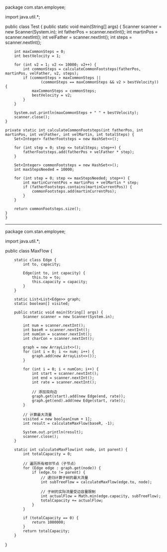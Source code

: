 package com.stan.employee;

import java.util.*;

public class Test {
    public static void main(String[] args) {
        Scanner scanner = new Scanner(System.in);
        int fatherPos = scanner.nextInt();
        int martinPos = scanner.nextInt();
        int velFather = scanner.nextInt();
        int steps = scanner.nextInt();

        int maxCommonSteps = 0;
        int bestVelocity = 1;

        for (int v2 = 1; v2 <= 10000; v2++) {
            int commonSteps = calculateCommonFootsteps(fatherPos, martinPos, velFather, v2, steps);
            if (commonSteps > maxCommonSteps ||
                    (commonSteps == maxCommonSteps && v2 > bestVelocity)) {
                maxCommonSteps = commonSteps;
                bestVelocity = v2;
            }
        }

        System.out.println(maxCommonSteps + " " + bestVelocity);
        scanner.close();
    }

    private static int calculateCommonFootsteps(int fatherPos, int martinPos, int velFather, int velMartin, int totalSteps) {
        Set<Integer> fatherFootsteps = new HashSet<>();

        for (int step = 0; step <= totalSteps; step++) {
            fatherFootsteps.add(fatherPos + velFather * step);
        }

        Set<Integer> commonFootsteps = new HashSet<>();
        int maxStepsNeeded = 10000;

        for (int step = 0; step <= maxStepsNeeded; step++) {
            int martinCurrentPos = martinPos + velMartin * step;
            if (fatherFootsteps.contains(martinCurrentPos)) {
                commonFootsteps.add(martinCurrentPos);
            }
        }

        return commonFootsteps.size();
    }
    }


--------------------------------------------------
package com.stan.employee;

import java.util.*;

public class MaxFlow {

        static class Edge {
            int to, capacity;

            Edge(int to, int capacity) {
                this.to = to;
                this.capacity = capacity;
            }
        }

        static List<List<Edge>> graph;
        static boolean[] visited;

        public static void main(String[] args) {
            Scanner scanner = new Scanner(System.in);

            int num = scanner.nextInt();
            int baseR = scanner.nextInt();
            int numCon = scanner.nextInt();
            int charCon = scanner.nextInt();

            graph = new ArrayList<>();
            for (int i = 0; i <= num; i++) {
                graph.add(new ArrayList<>());
            }

            for (int i = 0; i < numCon; i++) {
                int start = scanner.nextInt();
                int end = scanner.nextInt();
                int rate = scanner.nextInt();

                // 添加双向边
                graph.get(start).add(new Edge(end, rate));
                graph.get(end).add(new Edge(start, rate));
            }

            // 计算最大流量
            visited = new boolean[num + 1];
            int result = calculateMaxFlow(baseR, -1);

            System.out.println(result);
            scanner.close();
        }

        static int calculateMaxFlow(int node, int parent) {
            int totalCapacity = 0;

            // 遍历所有相邻节点（子节点）
            for (Edge edge : graph.get(node)) {
                if (edge.to != parent) {
                    // 递归计算子树的最大流量
                    int subTreeFlow = calculateMaxFlow(edge.to, node);

                    // 子树的实际流量受边容量限制
                    int actualFlow = Math.min(edge.capacity, subTreeFlow);
                    totalCapacity += actualFlow;
                }
            }

            if (totalCapacity == 0) {
                return 1000000;
            }
            return totalCapacity;
        }

}

